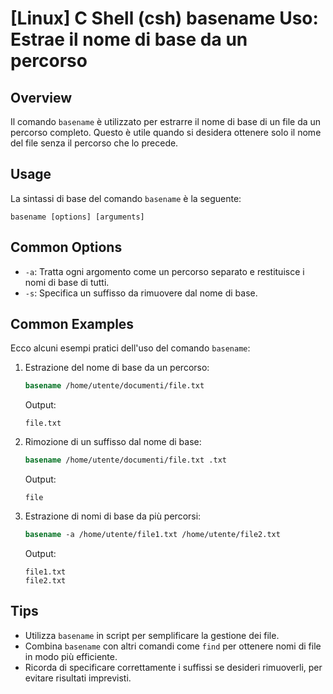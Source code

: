# [Linux] C Shell (csh) basename Uso: Estrae il nome di base da un percorso

## Overview
Il comando `basename` è utilizzato per estrarre il nome di base di un file da un percorso completo. Questo è utile quando si desidera ottenere solo il nome del file senza il percorso che lo precede.

## Usage
La sintassi di base del comando `basename` è la seguente:

```
basename [options] [arguments]
```

## Common Options
- `-a`: Tratta ogni argomento come un percorso separato e restituisce i nomi di base di tutti.
- `-s`: Specifica un suffisso da rimuovere dal nome di base.

## Common Examples
Ecco alcuni esempi pratici dell'uso del comando `basename`:

1. Estrazione del nome di base da un percorso:
   ```csh
   basename /home/utente/documenti/file.txt
   ```
   Output:
   ```
   file.txt
   ```

2. Rimozione di un suffisso dal nome di base:
   ```csh
   basename /home/utente/documenti/file.txt .txt
   ```
   Output:
   ```
   file
   ```

3. Estrazione di nomi di base da più percorsi:
   ```csh
   basename -a /home/utente/file1.txt /home/utente/file2.txt
   ```
   Output:
   ```
   file1.txt
   file2.txt
   ```

## Tips
- Utilizza `basename` in script per semplificare la gestione dei file.
- Combina `basename` con altri comandi come `find` per ottenere nomi di file in modo più efficiente.
- Ricorda di specificare correttamente i suffissi se desideri rimuoverli, per evitare risultati imprevisti.